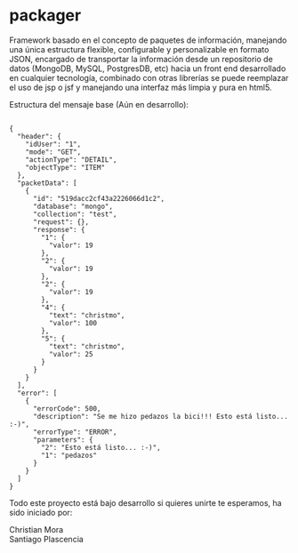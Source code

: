 packager
========

Framework basado en el concepto de paquetes de información, manejando una única estructura flexible, configurable y personalizable en formato JSON, encargado de transportar la información desde un repositorio de datos (MongoDB, MySQL, PostgresDB, etc) hacia un front end desarrollado en cualquier tecnología, combinado con otras librerías se puede reemplazar el uso de jsp o jsf y manejando una interfaz más limpia y pura en html5.


Estructura del mensaje base (Aún en desarrollo):
<pre><code>
{
  "header": {
    "idUser": "1",
    "mode": "GET",
    "actionType": "DETAIL",
    "objectType": "ITEM"
  },
  "packetData": [
    {
      "id": "519dacc2cf43a2226066d1c2",
      "database": "mongo",
      "collection": "test",
      "request": {},
      "response": {
        "1": {
          "valor": 19
        },
        "2": {
          "valor": 19
        },
        "2": {
          "valor": 19
        },
        "4": {
          "text": "christmo",
          "valor": 100
        },
        "5": {
          "text": "christmo",
          "valor": 25
        }
      }
    }
  ],
  "error": [
    {
      "errorCode": 500,
      "description": "Se me hizo pedazos la bici!!! Esto está listo... :-)",
      "errorType": "ERROR",
      "parameters": {
        "2": "Esto está listo... :-)",
        "1": "pedazos"
      }
    }
  ]
}
</code></pre>

Todo este proyecto está bajo desarrollo si quieres unirte te esperamos, ha sido iniciado por:

Christian Mora<br/>
Santiago Plascencia
